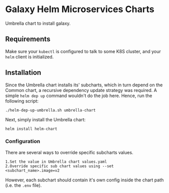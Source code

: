 # Galaxy Helm Microservices Charts
Umbrella chart to install galaxy.  

## Requirements
Make sure your `kubectl` is configured to talk to some K8S cluster, and your `helm` client is initialized.

## Installation
Since the Umbrella chart installs its' subcharts, which in turn depend on the Common chart, a recursive dependency update strategy was required. A simple `helm dep up` command wouldn't do the job here. Hence, run the following script:
```
./helm-dep-up-umbrella.sh umbrella-chart
```

Next, simply install the Umbrella chart:
```
helm install helm-chart
```

### Configuration
There are several ways to override specific subcharts values.
```
1.Set the value in Umbrella chart values.yaml
2.Override specific sub chart values using --set <subchart_name>.image=v2
```
However, each subchart should contain it's own config inside the chart path (i.e. the `.env` file).
